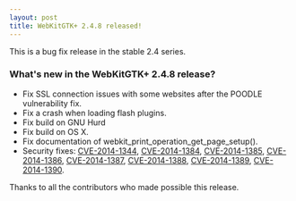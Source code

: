 ```yaml
---
layout: post
title: WebKitGTK+ 2.4.8 released!
---
```


This is a bug fix release in the stable 2.4 series.

### What's new in the WebKitGTK+ 2.4.8 release?

 - Fix SSL connection issues with some websites after the POODLE vulnerability fix.
 - Fix a crash when loading flash plugins.
 - Fix build on GNU Hurd
 - Fix build on OS X.
 - Fix documentation of webkit_print_operation_get_page_setup().
 - Security fixes: [CVE-2014-1344](https://cve.mitre.org/cgi-bin/cvename.cgi?name=CVE-2014-1344), [CVE-2014-1384](https://cve.mitre.org/cgi-bin/cvename.cgi?name=CVE-2014-1384), [CVE-2014-1385](https://cve.mitre.org/cgi-bin/cvename.cgi?name=CVE-2014-1385), [CVE-2014-1386](https://cve.mitre.org/cgi-bin/cvename.cgi?name=CVE-2014-1386),
   [CVE-2014-1387](https://cve.mitre.org/cgi-bin/cvename.cgi?name=CVE-2014-1387), [CVE-2014-1388](https://cve.mitre.org/cgi-bin/cvename.cgi?name=CVE-2014-1388), [CVE-2014-1389](https://cve.mitre.org/cgi-bin/cvename.cgi?name=CVE-2014-1389), [CVE-2014-1390](https://cve.mitre.org/cgi-bin/cvename.cgi?name=CVE-2014-1390).

Thanks to all the contributors who made possible this release.